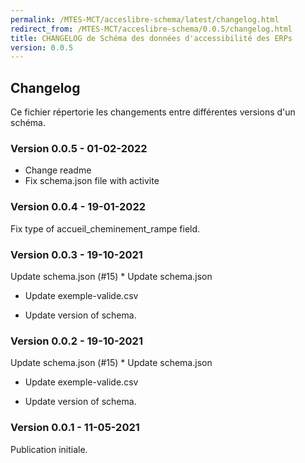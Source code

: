 ```yaml
---
permalink: /MTES-MCT/acceslibre-schema/latest/changelog.html
redirect_from: /MTES-MCT/acceslibre-schema/0.0.5/changelog.html
title: CHANGELOG de Schéma des données d'accessibilité des ERPs
version: 0.0.5
---
```


## Changelog

Ce fichier répertorie les changements entre différentes versions d'un schéma.

### Version 0.0.5 - 01-02-2022
* Change readme
* Fix schema.json file with activite 

### Version 0.0.4 - 19-01-2022
Fix type of accueil_cheminement_rampe field.

### Version 0.0.3 - 19-10-2021
Update schema.json (#15)
      * Update schema.json

* Update exemple-valide.csv

* Update version of schema.

### Version 0.0.2 - 19-10-2021
Update schema.json (#15)
      * Update schema.json

* Update exemple-valide.csv

* Update version of schema.

### Version 0.0.1 - 11-05-2021
Publication initiale.